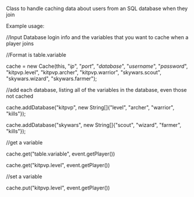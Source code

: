Class to handle caching data about users from an SQL database when they join

Example usage:

//Input Database login info and the variables that you want to cache when a player joins

//Format is table.variable

cache = new Cache(this, "*ip*", "*port*", "*database*", "*username*", "*password*", "kitpvp.level", "kitpvp.archer", "kitpvp.warrior", "skywars.scout", "skywars.wizard", "skywars.farmer");

//add each database, listing all of the variables in the database, even those not cached

cache.addDatabase("kitpvp", new String[]{"level", "archer", "warrior", "kills"});

cache.addDatabase("skywars", new String[]{"scout", "wizard", "farmer", "kills"});

//get a variable

cache.get("table.variable", event.getPlayer())

cache.get("kitpvp.level", event.getPlayer())

//set a variable

cache.put("kitpvp.level", event.getPlayer())




